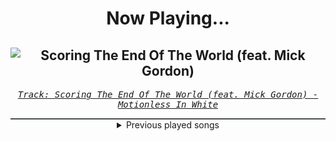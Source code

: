 <div align="center"> 
<h1>Now Playing...</h1>

![Scoring The End Of The World (feat. Mick Gordon)](https://i.scdn.co/image/ab67616d00001e023528a891d36d16d760cda271)
--
_<samp><a href="https://open.spotify.com/track/0Tkgl0sQyr6QO0IGmS8aa5">Track: Scoring The End Of The World (feat. Mick Gordon) - Motionless In White</a></samp>_

<div style="border: 1px #4B5054 solid"></div>
<details>
  <summary>
    Previous played songs
  </summary>
  <table>
    <thead>
      <tr>
        <th>
          Artist
        </th>
        <th>
          Song
        </th>
        <th>
          Link
        </th>
      </tr>
    </thead>
    <tbody>
      <tr><td>Motionless In White</td><td>Scoring The End Of The World (feat. Mick Gordon)</td><td><a href="https://open.spotify.com/track/0Tkgl0sQyr6QO0IGmS8aa5">https://open.spotify.com/track/0Tkgl0sQyr6QO0IGmS8aa5</a></td></tr><tr><td>Motionless In White</td><td>Scoring The End Of The World (feat. Mick Gordon)</td><td><a href="https://open.spotify.com/track/0Tkgl0sQyr6QO0IGmS8aa5">https://open.spotify.com/track/0Tkgl0sQyr6QO0IGmS8aa5</a></td></tr><tr><td>Motionless In White</td><td>Burned At Both Ends II</td><td><a href="https://open.spotify.com/track/0iSTQWpqF9kYgeck7GelOR">https://open.spotify.com/track/0iSTQWpqF9kYgeck7GelOR</a></td></tr><tr><td>Motionless In White</td><td>Meltdown</td><td><a href="https://open.spotify.com/track/6w3hTgFYPaUo6WFz2tEOtX">https://open.spotify.com/track/6w3hTgFYPaUo6WFz2tEOtX</a></td></tr><tr><td>From Fall to Spring</td><td>BLACK HEART</td><td><a href="https://open.spotify.com/track/5kxAR1HHOrBK8M9GsWqRuD">https://open.spotify.com/track/5kxAR1HHOrBK8M9GsWqRuD</a></td></tr><tr><td>From Fall to Spring</td><td>BEASTMODE</td><td><a href="https://open.spotify.com/track/0aqdDsI7IjJvvjbVwkqYFC">https://open.spotify.com/track/0aqdDsI7IjJvvjbVwkqYFC</a></td></tr><tr><td>From Fall to Spring</td><td>RISE</td><td><a href="https://open.spotify.com/track/5slhgDeZFjyNELciHdrHdl">https://open.spotify.com/track/5slhgDeZFjyNELciHdrHdl</a></td></tr><tr><td>From Fall to Spring</td><td>LIGHT UP THE SKY</td><td><a href="https://open.spotify.com/track/2eTWJLJmpR933MQTaxQmh2">https://open.spotify.com/track/2eTWJLJmpR933MQTaxQmh2</a></td></tr><tr><td>From Fall to Spring</td><td>DESTINY</td><td><a href="https://open.spotify.com/track/6GCNehzNx2Ohx1eUOETUuA">https://open.spotify.com/track/6GCNehzNx2Ohx1eUOETUuA</a></td></tr><tr><td>From Fall to Spring</td><td>BARRIERS</td><td><a href="https://open.spotify.com/track/5OQyl6cihSLtyToNAyigP4">https://open.spotify.com/track/5OQyl6cihSLtyToNAyigP4</a></td></tr><tr><td>From Fall to Spring</td><td>Supernova</td><td><a href="https://open.spotify.com/track/4iyrnOQ0ZoaPg22bOwsRf6">https://open.spotify.com/track/4iyrnOQ0ZoaPg22bOwsRf6</a></td></tr><tr><td>From Fall to Spring</td><td>BR4INFCK</td><td><a href="https://open.spotify.com/track/5xSoMj7TUuRvVGvUdqLs86">https://open.spotify.com/track/5xSoMj7TUuRvVGvUdqLs86</a></td></tr><tr><td>From Fall to Spring</td><td>BLACK HEART</td><td><a href="https://open.spotify.com/track/5kxAR1HHOrBK8M9GsWqRuD">https://open.spotify.com/track/5kxAR1HHOrBK8M9GsWqRuD</a></td></tr><tr><td>From Fall to Spring</td><td>BEASTMODE</td><td><a href="https://open.spotify.com/track/0aqdDsI7IjJvvjbVwkqYFC">https://open.spotify.com/track/0aqdDsI7IjJvvjbVwkqYFC</a></td></tr><tr><td>From Fall to Spring</td><td>RISE</td><td><a href="https://open.spotify.com/track/5slhgDeZFjyNELciHdrHdl">https://open.spotify.com/track/5slhgDeZFjyNELciHdrHdl</a></td></tr><tr><td>From Fall to Spring</td><td>LIGHT UP THE SKY</td><td><a href="https://open.spotify.com/track/2eTWJLJmpR933MQTaxQmh2">https://open.spotify.com/track/2eTWJLJmpR933MQTaxQmh2</a></td></tr><tr><td>Bring Me The Horizon</td><td>Can You Feel My Heart - Remix</td><td><a href="https://open.spotify.com/track/0bMOyiuk22fAKiwNoYsRYN">https://open.spotify.com/track/0bMOyiuk22fAKiwNoYsRYN</a></td></tr><tr><td>Butcher Babies</td><td>Best Friend</td><td><a href="https://open.spotify.com/track/3XK64AMBgPfBe8P3HjMiHO">https://open.spotify.com/track/3XK64AMBgPfBe8P3HjMiHO</a></td></tr><tr><td>VENUES</td><td>Cravings</td><td><a href="https://open.spotify.com/track/2yJHNWbvVWdyvtXcVsR25w">https://open.spotify.com/track/2yJHNWbvVWdyvtXcVsR25w</a></td></tr><tr><td>The Plot In You</td><td>Divide</td><td><a href="https://open.spotify.com/track/1sp1NrbrCjJ82c5KjelUpr">https://open.spotify.com/track/1sp1NrbrCjJ82c5KjelUpr</a></td></tr>
    </tbody>
  </table>
</details>

</div>
